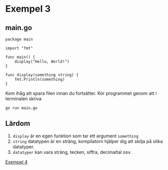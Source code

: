 # Exempel 3

## main.go

	package main
	
	import "fmt"
	
	func main() {
		display("Hello, World!")
	}
	
	func display(something string) {
		fmt.Println(something)
	}
	
Kom ihåg att spara filen innan du fortsätter. Kör programmet genom att i terminalen skriva

	go run main.go
	
## Lärdom

1. `display` är en egen funktion som tar ett argument `something`
1. `string` datatypen är en sträng, kompilatorn hjälper dig att skilja på olika datatyper.
1. `datatyper` kan vara sträng, tecken, siffra, decimaltal osv.

[Exempel 4](../exempel4/README.md#exempel-4)
